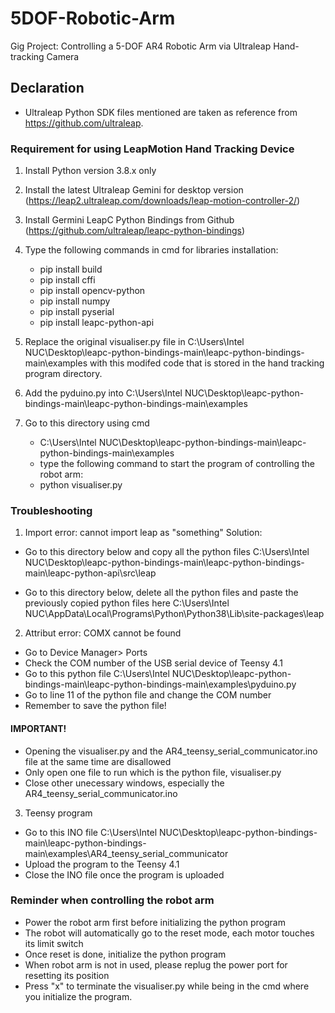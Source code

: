 # 5DOF-Robotic-Arm
Gig Project: Controlling a 5-DOF AR4 Robotic Arm via Ultraleap Hand-tracking Camera

## Declaration
- Ultraleap Python SDK files mentioned are taken as reference from https://github.com/ultraleap.

### Requirement for using LeapMotion Hand Tracking Device
1. Install Python version 3.8.x only

2. Install the latest Ultraleap Gemini for desktop version
   (https://leap2.ultraleap.com/downloads/leap-motion-controller-2/)

3. Install Germini LeapC Python Bindings from Github
   (https://github.com/ultraleap/leapc-python-bindings)

4. Type the following commands in cmd for libraries installation:
   - pip install build
   - pip install cffi
   - pip install opencv-python
   - pip install numpy
   - pip install pyserial
   - pip install leapc-python-api

5. Replace the original visualiser.py file in C:\Users\Intel NUC\Desktop\leapc-python-bindings-main\leapc-python-bindings-main\examples
   with this modifed code that is stored in the hand tracking program directory.

6. Add the pyduino.py into C:\Users\Intel NUC\Desktop\leapc-python-bindings-main\leapc-python-bindings-main\examples
   
7. Go to this directory using cmd
   - C:\Users\Intel NUC\Desktop\leapc-python-bindings-main\leapc-python-bindings-main\examples
   - type the following command to start the program of controlling the robot arm:
   - python visualiser.py

### Troubleshooting
1. Import error: cannot import leap as "something"
Solution:
- Go to this directory below and copy all the python files
  C:\Users\Intel NUC\Desktop\leapc-python-bindings-main\leapc-python-bindings-main\leapc-python-api\src\leap

- Go to this directory below, delete all the python files and paste the previously copied python files here
  C:\Users\Intel NUC\AppData\Local\Programs\Python\Python38\Lib\site-packages\leap

2. Attribut error: COMX cannot be found
- Go to Device Manager> Ports
- Check the COM number of the USB serial device of Teensy 4.1
- Go to this python file 
  C:\Users\Intel NUC\Desktop\leapc-python-bindings-main\leapc-python-bindings-main\examples\pyduino.py
- Go to line 11 of the python file and change the COM number
- Remember to save the python file!

#### IMPORTANT!
- Opening the visualiser.py and the AR4_teensy_serial_communicator.ino file at the same time are disallowed
- Only open one file to run which is the python file, visualiser.py
- Close other unecessary windows, especially the AR4_teensy_serial_communicator.ino

3. Teensy program 
- Go to this INO file
  C:\Users\Intel NUC\Desktop\leapc-python-bindings-main\leapc-python-bindings-main\examples\AR4_teensy_serial_communicator
- Upload the program to the Teensy 4.1
- Close the INO file once the program is uploaded

### Reminder when controlling the robot arm
- Power the robot arm first before initializing the python program
- The robot will automatically go to the reset mode, each motor touches its limit switch
- Once reset is done, initialize the python program
- When robot arm is not in used, please replug the power port for resetting its position
- Press "x" to terminate the visualiser.py while being in the cmd where you initialize the program.
